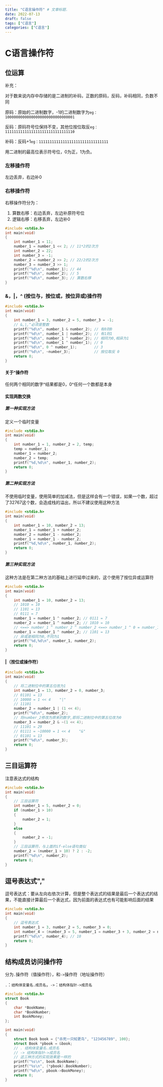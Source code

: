 ```yaml
---
title: "C语言操作符" # 文章标题.
date: 2022-07-13
draft: false
tags: ["C语言"]
categories: ["C语言"]
---
```

# C语言操作符

## 位运算

补充：

对于数来说内存中存储的是二进制的补码，正数的原码，反码，补码相同，负数不同

原码：原始的二进制数字，-1的二进制数字为`eg：10000000000000000000000000000001`

反码：原码符号位保持不变，其他位按位取反`eg：11111111111111111111111111111110`

补码：反码+1`eg：11111111111111111111111111111111`

用二进制的最高位表示符号位，0为正，1为负。

### 左移操作符

左边丢弃，右边补0

### 右移操作符

右移操作符分为：

1. 算数右移：右边丢弃，左边补原符号位
2. 逻辑右移：右移丢弃，左边补0

```c
#include <stdio.h>
int main(void)
{
    int number_1 = 11;
    number_1 = number_1 << 2; // 11*2的2次方
    int number_2 = 22;
    int number_3 = -1;
    number_2 = number_2 >> 2; // 22/2的2次方
    number_3 = number_3 >> 1;
    printf("%d\n", number_1); // 44
    printf("%d\n", number_2); // 5
    printf("%d\n", number_3); // 算数右移
}
```

### &，|，^   (按位与，按位或，按位异或)操作符

```c
#include <stdio.h>
int main(void)
{
    int number_1 = 3, number_2 = 5, number_3 = -1;
    // &,|,^必须是整数
    printf("%d\n", number_1 & number_2); // 有0则0
    printf("%d\n", number_1 | number_2); // 有1则1
    printf("%d\n", number_1 ^ number_2); // 相同为0,相异为1
    printf("%d\n", number_1 ^ number_1); // 0
    printf("%d\n", 0 ^ number_1);        // 3
    printf("%d\n", ~number_3);           // 按位取反 0
    return 0;
}
```

#### 关于^操作符

任何两个相同的数字^结果都是0，0^任何一个数都是本身

#### 实现两数交换

##### 第一种实现方法

定义一个临时变量

```c
#include <stdio.h>
int main(void)
{
    int number_1 = 1, number_2 = 2, temp;
    temp = number_1;
    number_1 = number_2;
    number_2 = temp;
    printf("%d,%d\n", number_1, number_2);
    return 0;
}
```

##### 第二种实现方法

不使用临时变量，使用简单的加减法，但是这样会有一个错误，如果一个数，超过了32767这个数，会造成栈的溢出，所以不建议使用这种方法

```c
#include <stdio.h>
int main(void)
{
    int number_1 = 10, number_2 = 13;
    number_1 = number_1 + number_2;
    number_2 = number_1 - number_2;
    number_1 = number_1 - number_2;
    printf("%d,%d\n", number_1, number_2);
    return 0;
}
```

##### 第三种实现方法

这种方法是在第二种方法的基础上进行延申过来的，这个使用了按位异或运算符

```c
#include <stdio.h>
int main(void)
{
    int number_1 = 10, number_2 = 13;
    // 1010 = 10
    // 1101 = 13
    // 0111 = 7
    number_1 = number_1 ^ number_2; // 0111 = 7
    number_2 = number_1 ^ number_2; // 1010 = 10 
    // <==> number_1 ^ number_2 ^ number_2 <==> number_1 ^ 0 = number_1
    number_1 = number_1 ^ number_2; // 1101 = 13
    // 异或是相同为0,不同为1
    printf("%d,%d\n", number_1, number_2);
    return 0;
}
```

#### |（按位或操作符）

```c
#include <stdio.h>
int main(void)
{
    // 将二进制位中的第五位改为1
    int number_1 = 13, number_2 = 0, number_3;
    // 01101 = 13
    // 10000 = 1 << 4    "|"
    // 11101
    number_2 = number_1 | (1 << 4);
    printf("%d\n", number_2);
    // 将number_2修改为原来的数字,即将二进制位中的第五位改为0
    number_3 = number_2 & ~(1 << 4);
    // 11101 = 29
    // 01111 = ~10000 = 1 << 4    "&"
    // 01101 = 13
    printf("%d\n", number_3);
    return 0;
}
```

## 三目运算符

注意表达式的结构

```c
#include <stdio.h>
int main(void)
{
    // 三目运算符
    int number_1 = 5, number_2 = 0;
    if (number_1 > 10)
    {
        number_2 = 1;
    }
    else
    {
        number_2 = -1;
    }
    // 三目运算符，与上面的if-else语句类似
    number_2 = (number_1 > 10) ? 2 : -2;
    printf("%d\n", number_2);
    return 0;
}
```

## 逗号表达式","

逗号表达式：要从左向右依次计算，但是整个表达式的结果是最后一个表达式的结果，不能直接计算最后一个表达式，因为前面的表达式也有可能影响后面的结果

```c
#include <stdio.h>
int main(void)
{
    // 逗号表达式
    int number_1 = 3, number_2 = 5, number_3 = 0;
    int number_4 = (number_3 = 5, number_1 = number_3 + 3, number_2 = number_1 - 4, number_3 += 5);
    printf("%d\n", number_4); // 10
    return 0;
}
```

## 结构成员访问操作符

分为`.`操作符（值操作符），和`->`操作符（地址操作符）

`.`：`结构体变量名.成员名`，`->`：`结构体指针->成员名`

```c
#include <stdio.h>
struct Book
{
    char *BookName;
    char *BookNumber;
    int BookMoney;
};

int main(void)
{
    struct Book book = {"杀死一只知更鸟", "123456789", 100};
    struct Book *pbook = &book;
    // . 结构体变量名.成员名
    // -> 结构体指针->成员名
    // 这三种方式的实现效果是一样的
    printf("%s\n", book.BookName);
    printf("%s\n", (*pbook).BookNumber);
    printf("%d\n", pbook->BookMoney);
    return 0;
}
```

